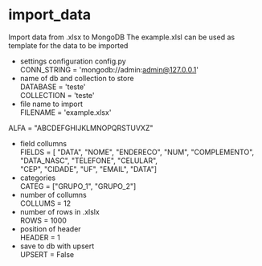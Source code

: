 # import_data
Import data from .xlsx to MongoDB
The example.xlsl can be used as template for the data to be imported

- settings configuration config.py   
CONN_STRING = 'mongodb://admin:admin@127.0.0.1'
- name of db and collection to store   
DATABASE = 'teste'  
COLLECTION = 'teste'  
- file name to import  
FILENAME = 'example.xlsx'  
  
ALFA = "ABCDEFGHIJKLMNOPQRSTUVXZ"  
- field collumns   
FIELDS = [ "DATA",
           "NOME", 
           "ENDERECO", 
           "NUM", 
           "COMPLEMENTO", 
           "DATA_NASC", 
           "TELEFONE", 
           "CELULAR",  
           "CEP", 
           "CIDADE", 
           "UF", 
           "EMAIL", 
           "DATA"]
- categories  
CATEG  = ["GRUPO_1", "GRUPO_2"]  
- number of collumns  
COLLUMS = 12  
- number of rows in .xlslx  
ROWS    = 1000  
- position of header   
HEADER  = 1  
- save to db with upsert  
UPSERT  = False  

